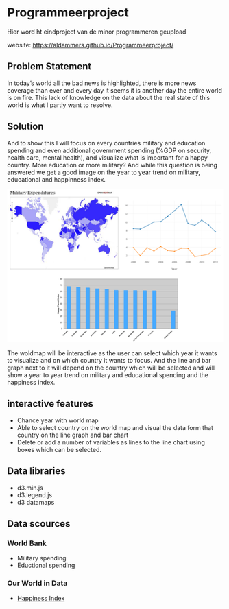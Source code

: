 # Programmeerproject
Hier word ht eindproject van de minor programmeren geupload 

website: https://aldammers.github.io/Programmeerproject/
## Problem Statement
In today’s world all the bad news is highlighted, there is more news coverage than ever and every day it seems it is another day the entire world is on fire. This lack of knowledge on the data about the real state of this world is what I partly want to resolve.  
## Solution
And to show this I will focus on every countries military and education spending and even additional government spending (%GDP on security, health care, mental health), and visualize what is important for a happy country. More education or more military? And while this question is being answered we get a good image on the year to year trend on military, educational and happinness index.  

![](/Pictures/pic1.PNG)

The woldmap will be interactive as the user can select which year it wants to visualize and on which country it wants to focus. And the line and bar graph next to it will depend on the country which will be selected and will show a year to year trend on military and educational spending and the happiness index.

## interactive features
* Chance year with world map
* Able to select country on the world map and visual the data form that country on the line graph and bar chart
* Delete or add a number of variables as lines to the line chart using boxes which can be selected.


## Data libraries
* d3.min.js
* d3.legend.js
* d3 datamaps


## Data scources
### World Bank
- Military spending
- Eductional spending
### Our World in Data
* [Happiness Index](https://ourworldindata.org/happiness-and-life-satisfaction)
